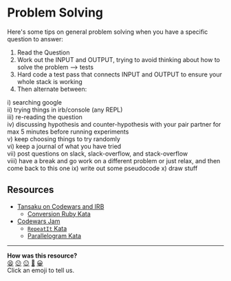 Problem Solving
==============

Here's some tips on general problem solving when you have a specific question to answer:

1. Read the Question
2. Work out the INPUT and OUTPUT, trying to avoid thinking about how to solve the problem --> tests
3. Hard code a test pass that connects INPUT and OUTPUT to ensure your whole stack is working
4. Then alternate between:

  i) searching google  
  ii) trying things in irb/console (any REPL)  
  iii) re-reading the question  
  iv) discussing hypothesis and counter-hypothesis with your pair partner for max 5 minutes before running experiments  
  v) keep choosing things to try randomly  
  vi) keep a journal of what you have tried  
  vii) post questions on slack, slack-overflow, and stack-overflow  
  viii) have a break and go work on a different problem or just relax, and then come back to this one
  ix) write out some pseudocode
  x) draw stuff



Resources
--------

* [Tansaku on Codewars and IRB](https://www.youtube.com/watch?v=DhK5suixS-Y)
  * [Conversion Ruby Kata](http://www.codewars.com/kata/miles-per-gallon-to-kilometers-per-liter/train/ruby)
* [Codewars Jam](http://youtu.be/ss8V3GN28Hs)
  * [`RepeatIt` Kata](http://www.codewars.com/kata/repeatit/train/ruby)
  * [Parallelogram Kata](http://www.codewars.com/kata/complete-the-pattern-number-10-parallelogram/train/ruby)

<!-- BEGIN GENERATED SECTION DO NOT EDIT -->

---

**How was this resource?**  
[😫](https://airtable.com/shrUJ3t7KLMqVRFKR?prefill_Repository=makersacademy/course&prefill_File=pills/problem_solving.md&prefill_Sentiment=😫) [😕](https://airtable.com/shrUJ3t7KLMqVRFKR?prefill_Repository=makersacademy/course&prefill_File=pills/problem_solving.md&prefill_Sentiment=😕) [😐](https://airtable.com/shrUJ3t7KLMqVRFKR?prefill_Repository=makersacademy/course&prefill_File=pills/problem_solving.md&prefill_Sentiment=😐) [🙂](https://airtable.com/shrUJ3t7KLMqVRFKR?prefill_Repository=makersacademy/course&prefill_File=pills/problem_solving.md&prefill_Sentiment=🙂) [😀](https://airtable.com/shrUJ3t7KLMqVRFKR?prefill_Repository=makersacademy/course&prefill_File=pills/problem_solving.md&prefill_Sentiment=😀)  
Click an emoji to tell us.

<!-- END GENERATED SECTION DO NOT EDIT -->
